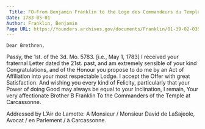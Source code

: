 ```yaml
---
 Title: FO-From Benjamin Franklin to the Loge des Commandeurs du Temple, 1 May 1783
Date: 1783-05-01
Author: Franklin, Benjamin
Page URL: https://founders.archives.gov/documents/Franklin/01-39-02-0352
---
```


	Dear Brethren,
Passy, the 1st. of the 3d. Mo. 5783. [i.e., May 1, 1783]
I received your fraternal Letter dated the 21st. past, and am extremely sensible of your kind Congratulations, and of the Honour you propose to do me by an Act of Affiliation into your most respectable Lodge. I accept the Offer with great Satisfaction. And wishing you every kind of Felicity, particularly that your Power of doing Good may always be equal to your Inclination, I remain, Your very affectionate Brother
B Franklin
To the Commanders of the Temple at Carcassonne.
 
Addressed by L’Air de Lamotte: A Monsieur / Monsieur David de LaSajeole, Avocat / en Parlement / à Carcassonne.

